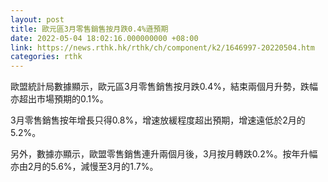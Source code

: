 ```yaml
---
layout: post
title: 歐元區3月零售銷售按月跌0.4%遜預期
date: 2022-05-04 18:02:16.000000000 +08:00
link: https://news.rthk.hk/rthk/ch/component/k2/1646997-20220504.htm
categories: rthk
---
```


歐盟統計局數據顯示，歐元區3月零售銷售按月跌0.4%，結束兩個月升勢，跌幅亦超出市場預期的0.1%。

3月零售銷售按年增長只得0.8%，增速放緩程度超出預期，增速遠低於2月的5.2%。

另外，數據亦顯示，歐盟零售銷售連升兩個月後，3月按月轉跌0.2%。按年升幅亦由2月的5.6%，減慢至3月的1.7%。
